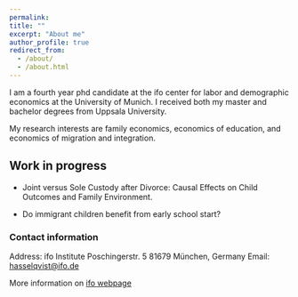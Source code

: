 ```yaml
---
permalink: 
title: ""
excerpt: "About me"
author_profile: true
redirect_from: 
  - /about/
  - /about.html
---
```


I am a fourth year phd candidate at the ifo center for labor and demographic economics at the University of Munich. I received both my master and bachelor degrees from Uppsala University.

My research interests are family economics, economics of education, and economics of migration and integration.

## Work in progress

* Joint versus Sole Custody after Divorce: Causal Effects on Child Outcomes and Family Environment. 

* Do immigrant children benefit from early school start? 


### Contact information
Address: ifo Institute
         Poschingerstr. 5 
         81679 München, Germany
Email: hasselqvist@ifo.de

More information on [ifo webpage](https://www.ifo.de/en/hasselqvist-a)


